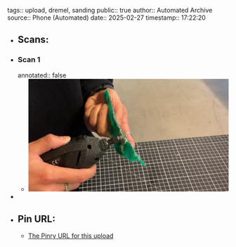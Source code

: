 tags:: upload, dremel, sanding
public:: true
author:: Automated Archive
source:: Phone (Automated)
date:: 2025-02-27
timestamp:: 17:22:20

- ## Scans:
- ### Scan 1
  annotated:: false
	- ![./assets/scans/2025-02-27T17-22-20-6267.jpg](./assets/scans/2025-02-27T17-22-20-6267.jpg)
-
- ## Pin URL:
	- [The Pinry URL for this upload](https://pinry.petau.net/pins/208/)